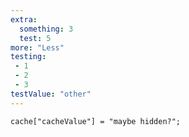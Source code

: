 ```yaml
---
extra:
  something: 3
  test: 5
more: "Less"
testing:
 - 1
 - 2
 - 3
testValue: "other"
---
```

```dataviewjs
cache["cacheValue"] = "maybe hidden?";
```
